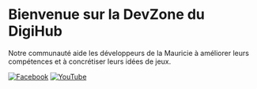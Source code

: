 # Bienvenue sur la DevZone du DigiHub

Notre communauté aide les développeurs de la Mauricie à améliorer leurs compétences et à concrétiser leurs idées de jeux.

<p align="left">
  <a href="https://www.facebook.com/ladevzone/"><img alt="Facebook" src="https://img.shields.io/badge/ladevzone-blue?style=for-the-badge&logo=facebook&logoColor=%23ffffff&color=%231877f2" /></a>
  <a href="https://www.youtube.com/@LaDevZone"><img alt="YouTube" src="https://img.shields.io/badge/@ladevzone-red?style=for-the-badge&logo=youtube&logoColor=%23ffffff&color=%23ff0000" /></a>
</p>
